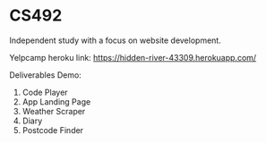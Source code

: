 # CS492
Independent study with a focus on website development.

Yelpcamp heroku link: https://hidden-river-43309.herokuapp.com/

Deliverables Demo:

1. Code Player
2. App Landing Page
3. Weather Scraper
4. Diary
5. Postcode Finder


